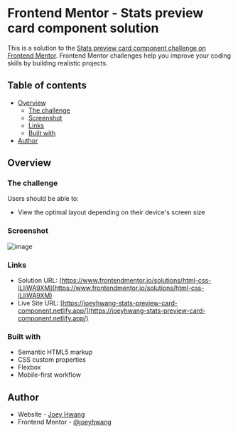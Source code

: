 # Frontend Mentor - Stats preview card component solution

This is a solution to the [Stats preview card component challenge on Frontend Mentor](https://www.frontendmentor.io/challenges/stats-preview-card-component-8JqbgoU62). Frontend Mentor challenges help you improve your coding skills by building realistic projects. 

## Table of contents

- [Overview](#overview)
  - [The challenge](#the-challenge)
  - [Screenshot](#screenshot)
  - [Links](#links)
  - [Built with](#built-with)
- [Author](#author)


## Overview

### The challenge

Users should be able to:

- View the optimal layout depending on their device's screen size

### Screenshot
![image](https://user-images.githubusercontent.com/19678167/127431774-93ea6be5-5f28-48c6-bdb9-e5cf0bd00942.png)

### Links
- Solution URL: [https://www.frontendmentor.io/solutions/html-css-ILIiWA9XM](https://www.frontendmentor.io/solutions/html-css-ILIiWA9XM)
- Live Site URL: [https://joeyhwang-stats-preview-card-component.netlify.app/](https://joeyhwang-stats-preview-card-component.netlify.app/)

### Built with

- Semantic HTML5 markup
- CSS custom properties
- Flexbox
- Mobile-first workflow

## Author

- Website - [Joey Hwang](https://joeyhwang.github.io/portfolio/)
- Frontend Mentor - [@joeyhwang](https://www.frontendmentor.io/profile/joeyhwang)
